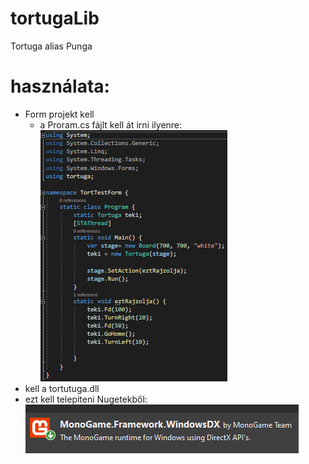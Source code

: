 # tortugaLib
Tortuga alias Punga


# használata: 
- Form projekt kell
  - a Proram.cs fájlt kell át irni ilyenre:</br>
  ![alt text](https://github.com/IszakPeter/tortugaLib/blob/main/Code.png)
- kell a tortutuga.dll
- ezt kell telepiteni Nugetekből:</br>
![alt text](https://github.com/IszakPeter/tortugaLib/blob/main/monolib.png)
